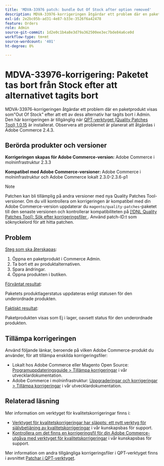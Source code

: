 ```yaml
---
title: 'MDVA-33976 patch: bundle Out Of Stock after option removed'
description: MDVA-33976-korrigeringen åtgärdar ett problem där en paketprodukt visas som"Out Of Stock" efter att ett av dess alternativ har tagits bort i Admin. Den här korrigeringen är tillgänglig när [QPT-verktyget (Quality Patches Tool) 1.0.15](https://devdocs.magento.com/guides/v2.4/comp-mgr/patching.html#mqp) är installerat. Observera att problemet är planerat att åtgärdas i Adobe Commerce 2.4.3.
exl-id: 2e2bc05b-ad31-4e87-b33e-3526f6a42478
feature: Orders
role: Admin
source-git-commit: 1d2e0c1b4a8e3d79a362500ee3ec7bde84a6ce0d
workflow-type: tm+mt
source-wordcount: '401'
ht-degree: 0%

---
```


# MDVA-33976-korrigering: Paketet tas bort från Stock efter att alternativet tagits bort

MDVA-33976-korrigeringen åtgärdar ett problem där en paketprodukt visas som&quot;Out Of Stock&quot; efter att ett av dess alternativ har tagits bort i Admin. Den här korrigeringen är tillgänglig när [QPT-verktyget (Quality Patches Tool) 1.0.15](https://devdocs.magento.com/guides/v2.4/comp-mgr/patching.html#mqp) är installerat. Observera att problemet är planerat att åtgärdas i Adobe Commerce 2.4.3.

## Berörda produkter och versioner

**Korrigeringen skapas för Adobe Commerce-version:** Adobe Commerce i molninfrastruktur 2.3.3

**Kompatibel med Adobe Commerce-versioner:** Adobe Commerce i molninfrastruktur och Adobe Commerce lokalt 2.3.0-2.3.6-p1

>[!NOTE]
>
>Patchen kan bli tillämplig på andra versioner med nya Quality Patches Tool-versioner. Om du vill kontrollera om korrigeringen är kompatibel med din Adobe Commerce-version uppdaterar du `magento/quality-patches`-paketet till den senaste versionen och kontrollerar kompatibiliteten på [[!DNL Quality Patches Tool]: Sök efter korrigeringsfiler ](https://devdocs.magento.com/quality-patches/tool.html#patch-grid). Använd patch-ID:t som söknyckelord för att hitta patchen.

## Problem

<u>Steg som ska återskapas</u>:

1. Öppna en paketprodukt i Commerce Admin.
1. Ta bort ett av produktalternativen.
1. Spara ändringar.
1. Öppna produkten i butiken.

<u>Förväntat resultat</u>:

Paketets produktlagerstatus uppdateras enligt statusen för den underordnade produkten.

<u>Faktiskt resultat</u>:

Paketprodukten visas som Ej i lager, oavsett status för den underordnade produkten.

## Tillämpa korrigeringen

Använd följande länkar, beroende på vilken Adobe Commerce-produkt du använder, för att tillämpa enskilda korrigeringsfiler:

* Lokalt hos Adobe Commerce eller Magento Open Source: [Programuppdateringsguide > Tillämpa korrigeringar](https://devdocs.magento.com/guides/v2.4/comp-mgr/patching/mqp.html) i vår utvecklardokumentation.
* Adobe Commerce i molninfrastruktur: [Uppgraderingar och korrigeringar > Tillämpa korrigeringar](https://devdocs.magento.com/cloud/project/project-patch.html) i vår utvecklardokumentation.

## Relaterad läsning

Mer information om verktyget för kvalitetskorrigeringar finns i:

* [Verktyget för kvalitetskorrigeringar har släppts: ett nytt verktyg för självbetjäning av kvalitetskorrigeringar](/help/announcements/adobe-commerce-announcements/magento-quality-patches-released-new-tool-to-self-serve-quality-patches.md) i vår kunskapsbas för support.
* [Kontrollera om det finns en korrigeringsfil för din Adobe Commerce-utgåva med verktyget för kvalitetskorrigeringar](/help/support-tools/patches-available-in-qpt-tool/check-patch-for-magento-issue-with-magento-quality-patches.md) i vår kunskapsbas för support.

Mer information om andra tillgängliga korrigeringsfiler i QPT-verktyget finns i avsnittet [Patchar i QPT-verktyget](https://support.magento.com/hc/en-us/sections/360010506631-Patches-available-in-QPT-tool-).
